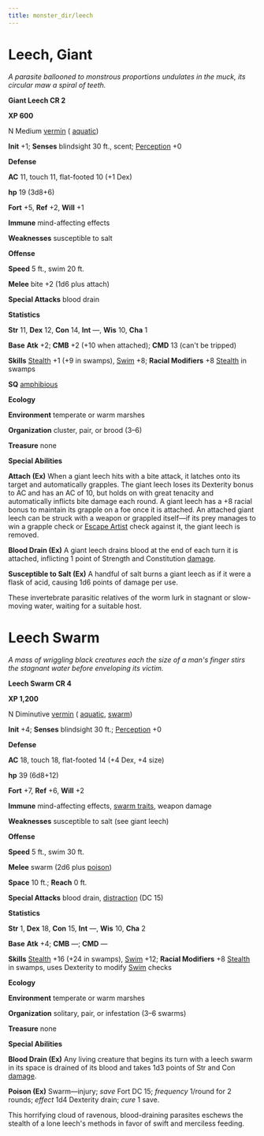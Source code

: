```yaml
---
title: monster_dir/leech
---
```

# Leech, Giant

_A parasite ballooned to monstrous proportions undulates in the muck, its circular maw a spiral of teeth._

**Giant Leech CR 2**

**XP 600**

N Medium [vermin](creatureTypes#_vermin) ( [aquatic](creatureTypes#_aquatic-subtype))

**Init** +1; **Senses** blindsight 30 ft., scent; [Perception](../skill_dir/perception#_perception) +0

**Defense**

**AC** 11, touch 11, flat-footed 10 (+1 Dex)

**hp** 19 (3d8+6)

**Fort** +5, **Ref** +2, **Will** +1

**Immune** mind-affecting effects

**Weaknesses** susceptible to salt

**Offense**

**Speed** 5 ft., swim 20 ft.

**Melee** bite +2 (1d6 plus attach)

**Special Attacks** blood drain

**Statistics**

**Str** 11, **Dex** 12, **Con** 14, **Int** —, **Wis** 10, **Cha** 1

**Base**  **Atk** +2; **CMB** +2 (+10 when attached); **CMD** 13 (can't be tripped)

**Skills** [Stealth](../skill_dir/stealth#_stealth) +1 (+9 in swamps), [Swim](../skill_dir/swim#_swim) +8; **Racial Modifiers** +8 [Stealth](../skill_dir/stealth#_stealth) in swamps

**SQ** [amphibious](universalMonsterRules#_amphibious)

**Ecology**

**Environment** temperate or warm marshes

**Organization** cluster, pair, or brood (3–6)

**Treasure** none

**Special Abilities**

**Attach (Ex)** When a giant leech hits with a bite attack, it latches onto its target and automatically grapples. The giant leech loses its Dexterity bonus to AC and has an AC of 10, but holds on with great tenacity and automatically inflicts bite damage each round. A giant leech has a +8 racial bonus to maintain its grapple on a foe once it is attached. An attached giant leech can be struck with a weapon or grappled itself—if its prey manages to win a grapple check or [Escape Artist](../skill_dir/escapeArtist#_escape-artist) check against it, the giant leech is removed.

**Blood Drain (Ex)** A giant leech drains blood at the end of each turn it is attached, inflicting 1 point of Strength and Constitution [damage](universalMonsterRules#_ability-damage-and-drain).

**Susceptible to Salt (Ex)** A handful of salt burns a giant leech as if it were a flask of acid, causing 1d6 points of damage per use.

These invertebrate parasitic relatives of the worm lurk in stagnant or slow-moving water, waiting for a suitable host.

# Leech Swarm

_A mass of wriggling black creatures each the size of a man's finger stirs the stagnant water before enveloping its victim._

**Leech Swarm CR 4**

**XP 1,200**

N Diminutive [vermin](creatureTypes#_vermin) ( [aquatic](creatureTypes#_aquatic-subtype), [swarm](creatureTypes#_swarm-subtype))

**Init** +4; **Senses** blindsight 30 ft.; [Perception](../skill_dir/perception#_perception) +0

**Defense**

**AC** 18, touch 18, flat-footed 14 (+4 Dex, +4 size)

**hp** 39 (6d8+12)

**Fort** +7, **Ref** +6, **Will** +2

**Immune** mind-affecting effects, [swarm traits](creatureTypes#_swarm-subtype), weapon damage

**Weaknesses** susceptible to salt (see giant leech)

**Offense**

**Speed** 5 ft., swim 30 ft.

**Melee** swarm (2d6 plus [poison](universalMonsterRules#_poison))

**Space** 10 ft.; **Reach** 0 ft.

**Special Attacks** blood drain, [distraction](universalMonsterRules#_distraction) (DC 15)

**Statistics**

**Str** 1, **Dex** 18, **Con** 15, **Int** —, **Wis** 10, **Cha** 2

**Base**  **Atk** +4; **CMB** —; **CMD** —

**Skills** [Stealth](../skill_dir/stealth#_stealth) +16 (+24 in swamps), [Swim](../skill_dir/swim#_swim) +12; **Racial Modifiers** +8 [Stealth](../skill_dir/stealth#_stealth) in swamps, uses Dexterity to modify [Swim](../skill_dir/swim#_swim) checks

**Ecology**

**Environment** temperate or warm marshes

**Organization** solitary, pair, or infestation (3–6 swarms)

**Treasure** none

**Special Abilities**

**Blood Drain (Ex)** Any living creature that begins its turn with a leech swarm in its space is drained of its blood and takes 1d3 points of Str and Con [damage](universalMonsterRules#_ability-damage-and-drain).

**Poison (Ex)** Swarm—injury; _save_ Fort DC 15; _frequency_ 1/round for 2 rounds; _effect_ 1d4 Dexterity drain; _cure_ 1 save.

This horrifying cloud of ravenous, blood-draining parasites eschews the stealth of a lone leech's methods in favor of swift and merciless feeding.

